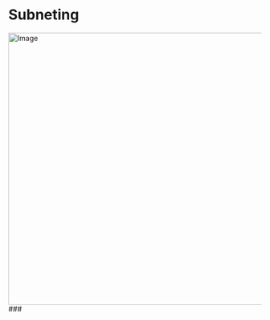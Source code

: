 # Subneting 

<img width="952" height="541" alt="Image" src="https://github.com/user-attachments/assets/4e8f5387-c8e5-4594-aa2a-66866f372d89" />### 
